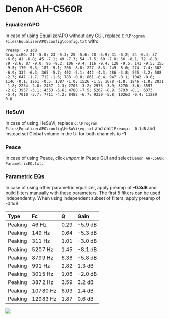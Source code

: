 # Denon AH-C560R

### EqualizerAPO
In case of using EqualizerAPO without any GUI, replace `C:\Program Files\EqualizerAPO\config\config.txt`
with:
```
Preamp: -0.1dB
GraphicEQ: 21 -5.0; 23 -5.3; 25 -5.6; 28 -5.9; 31 -6.2; 34 -6.4; 37 -6.6; 41 -6.8; 45 -7.1; 49 -7.3; 54 -7.5; 60 -7.8; 66 -8.1; 72 -8.3; 79 -8.6; 87 -9.0; 96 -9.2; 106 -9.4; 116 -9.4; 128 -9.5; 141 -9.5; 155 -9.5; 170 -9.3; 187 -9.1; 206 -8.8; 227 -8.3; 249 -8.0; 274 -7.4; 302 -6.9; 332 -6.3; 365 -5.7; 402 -5.1; 442 -4.3; 486 -3.8; 535 -3.2; 588 -2.3; 647 -1.7; 712 -1.6; 783 -0.8; 861 -0.4; 947 -0.1; 1042 -0.0; 1146 -0.1; 1261 -0.5; 1387 -1.0; 1526 -1.5; 1678 -1.8; 1846 -1.8; 2031 -1.8; 2234 -2.0; 2457 -2.3; 2703 -3.2; 2973 -3.9; 3270 -3.6; 3597 -2.8; 3957 -3.1; 4353 -5.6; 4788 -7.5; 5267 -8.9; 5793 -8.1; 6373 -5.4; 7010 -3.7; 7711 -4.2; 8482 -6.7; 9330 -5.8; 10263 -0.4; 11289 0.0
```

### HeSuVi
In case of using HeSuVi, replace `C:\Program Files\EqualizerAPO\config\HeSuVi\eq.txt` and omit `Preamp:
-0.1dB` and instead set Global volume in the UI for both channels to **-1**

### Peace
In case of using Peace, click *Import* in Peace GUI and select `Denon AH-C560R ParametricEQ.txt`.

### Parametric EQs
In case of using other parametric equalizer, apply preamp of **-0.3dB** and build filters manually
with these parameters. The first 5 filters can be used independently.
When using independent subset of filters, apply preamp of -0.1dB.

| Type    | Fc       |    Q | Gain    |
|:--------|:---------|:-----|:--------|
| Peaking | 46 Hz    | 0.29 | -5.9 dB |
| Peaking | 149 Hz   | 0.64 | -5.3 dB |
| Peaking | 311 Hz   | 1.01 | -3.0 dB |
| Peaking | 5207 Hz  | 1.45 | -8.1 dB |
| Peaking | 8799 Hz  | 6.38 | -5.8 dB |
| Peaking | 991 Hz   | 2.82 | 1.3 dB  |
| Peaking | 3015 Hz  | 1.06 | -2.0 dB |
| Peaking | 3872 Hz  | 3.59 | 3.2 dB  |
| Peaking | 10780 Hz | 6.03 | 1.4 dB  |
| Peaking | 12983 Hz | 1.87 | 0.6 dB  |

![](https://raw.githubusercontent.com/jaakkopasanen/AutoEq/master/results/innerfidelity/sbaf-serious/Denon%20AH-C560R/Denon%20AH-C560R.png)